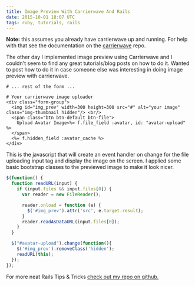 ```yaml
---
title: Image Preview With Carrierwave And Rails
date: 2015-10-01 18:07 UTC
tags: ruby, tutorials, rails
---
```


**Note:** this assumes you already have carrierwave up and running.  For help
with that see the documentation on the
[carrierwave](https://github.com/carrierwaveuploader/carrierwave) repo.


The other day I implemented image preview using Carrierwave and I couldn't seem
to find any great tutorials/blog posts on how to do it.  Wanted to post how to
do it in case someone else was interesting in doing image preview with
carrierwave.

```erb
# ... rest of the form ...

# Your carrierwave image uploader
<div class="form-group">
  <img id="img_prev" width=300 height=300 src="#" alt="your image" class="img-thumbnail hidden"/> <br/>
  <span class="btn btn-default btn-file">
    Upload Avatar Image<%= f.file_field :avatar, id: "avatar-upload" %>
  </span>
  <%= f.hidden_field :avatar_cache %>
</div>
```

This is the javascript that will create an event handler on change for the file
uploading input tag and display the image on the screen.  I applied some basic
bootstrap classes to the previewed image to make it look nicer.

```javascript
$(function() {
  function readURL(input) {
    if (input.files && input.files[0]) {
      var reader = new FileReader();

      reader.onload = function (e) {
        $('#img_prev').attr('src', e.target.result);
      }
      reader.readAsDataURL(input.files[0]);
    }
  }

  $("#avatar-upload").change(function(){
    $('#img_prev').removeClass('hidden');
    readURL(this);
  });
});
```

For more neat Rails Tips & Tricks [check out my repo on github.](https://github.com/SpencerCDixon/Rails-tricks)



